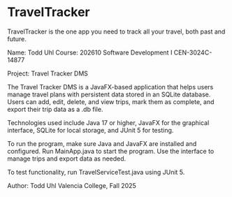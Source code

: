 # TravelTracker
TravelTracker is the one app you need to track all your travel, both past and future.


Name: Todd Uhl
Course: 202610 Software Development I CEN-3024C-14877

Project: Travel Tracker DMS

The Travel Tracker DMS is a JavaFX-based application that helps users manage travel plans with persistent data stored in an SQLite database. Users can add, edit, delete, and view trips, mark them as complete, and export their trip data as a .db file.

Technologies used include Java 17 or higher, JavaFX for the graphical interface, SQLite for local storage, and JUnit 5 for testing.

To run the program, make sure Java and JavaFX are installed and configured. Run MainApp.java to start the program. Use the interface to manage trips and export data as needed.

To test functionality, run TravelServiceTest.java using JUnit 5.

Author: Todd Uhl
Valencia College, Fall 2025
